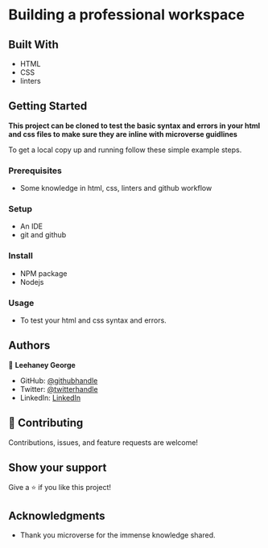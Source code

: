 # Building a professional workspace

## Built With

- HTML
- CSS
- linters

## Getting Started

**This project can be cloned to test the basic syntax and errors in your html and css files to make sure they are inline with microverse guidlines**

To get a local copy up and running follow these simple example steps.

### Prerequisites

- Some knowledge in html, css, linters and github workflow

### Setup

- An IDE
- git and github

### Install

- NPM package
- Nodejs

### Usage

- To test your html and css syntax and errors.

## Authors

👤 **Leehaney George**

- GitHub: [@githubhandle](https://github.com/leehaney254)
- Twitter: [@twitterhandle](https://twitter.com/Lee06785586)
- LinkedIn: [LinkedIn](https://www.linkedin.com/in/leehaney-george-0a4a51178/)

## 🤝 Contributing

Contributions, issues, and feature requests are welcome!

## Show your support

Give a ⭐️ if you like this project!

## Acknowledgments

- Thank you microverse for the immense knowledge shared.
